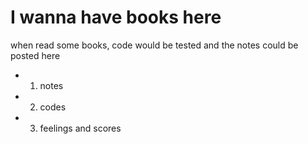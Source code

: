 # I wanna have books here

when read some books, code would be tested and the notes could be posted here


- 1. notes 
- 2. codes
- 3. feelings and scores
